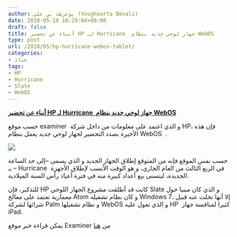 ```yaml
---
author: يوغرطة بن علي (Youghourta Benali)
date: 2010-05-10 16:29:04+00:00
draft: false
title: أنباء عن تحضير HP لـ Hurricane  جهاز لوحي جديد بنظام WebOS
type: post
url: /2010/05/hp-hurricane-webos-tablet/
categories:
- عتاد
tags:
- HP
- Hurricane
- Slate
- WebOS
---
```


[**أنباء عن تحضير HP لـ Hurricane  جهاز لوحي جديد بنظام WebOS**](http://www.it-scoop.com/2010/05/hp-hurricane-webos-tablet/)


حسب موقع examiner  و الذي اعتمد على معلومات من داخل شركة HP، فإن هذه الأخيرة بصدد التحضير لجهاز لوحي جديد يعمل بنظام WebOS  .

[![](http://www.it-scoop.com/wp-content/uploads/2009/11/hp_logo_1.jpg)
](http://www.it-scoop.com/2010/05/hp-hurricane-webos-tablet/)

حسب نفس الموقع فإنه من المتوقع إطلاق الجهاز الجديد و الذي يسمى –إلى حد الساعة – بـ Hurricane  في الربع الثالث من العام الجاري، و هو الوقت الأنسب لإطلاق الأجهزة الجديدة، ليتسنى بيع أعداد كبيرة منه في فترة أعياد رأس السنة الميلادية.

للتذكير، فإن HP كانت قد أطلقت مشروع الجهاز اللوحي Slate و الذي كان مبنيا حول معمارية تعتمد على معالج Atom و كان نظام تشغيله Windows 7، إلا أنها تخلت عنه قبيل شرائها لشركة Palm و نظام تشغيلها WebOS و الذي تعول عليه HP  كثيرا لمنافسة جهاز iPad.

يمكن قراءة خبر موقع Examiner من [هنا](http://www.examiner.com/x-11295-LA-Gadgets-Examiner%7Ey2010m5d8-HP-Hurricane-webOS-tablet--likely-to-be-released-this-ub-3rd-qyarter)
